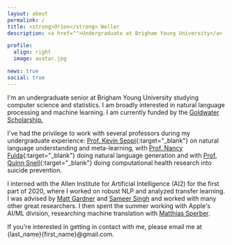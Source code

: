 ```yaml
---
layout: about
permalink: /
title: <strong>Orion</strong> Weller
description: <a href="">Undergraduate at Brigham Young University</a>

profile:
  align: right
  image: avatar.jpg

news: true
social: true
---
```


I'm an undergraduate senior at Brigham Young University studying computer science and statistics. I am broadly interested in natural language processing and machine learning. I am currently funded by the [Goldwater Scholarship.](https://goldwater.scholarsapply.org/)

I've had the privilege to work with several professors during my undergraduate experience: [Prof. Kevin Seppi](https://byu-aml.github.io/){:target="\_blank"} on natural language understanding and meta-learning, with [Prof. Nancy Fulda](https://cs.byu.edu/faculty/neo){:target="\_blank"} doing natural language generation and with [Prof. Quinn Snell](https://cs.byu.edu/faculty/snell/){:target="\_blank"} doing computational health research into suicide prevention.

I interned with the Allen Institute for Artificial Intelligence (AI2) for the first part of 2020, where I worked on robust NLP and analyzed transfer learning. I was advised by [Matt Gardner](https://matt-gardner.github.io/) and [Sameer Singh](http://sameersingh.org/) and worked with many other great researchers. I then spent the summer working with Apple's AI/ML division, researching machine translation with [Matthias Sperber](http://msperber.com/).

If you're interested in getting in contact with me, please email me at {last_name}{first_name}@gmail.com.
